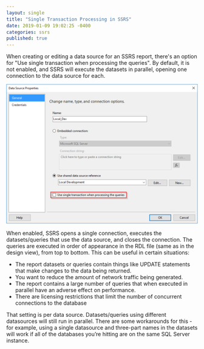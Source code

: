 ```yaml
---
layout: single
title: "Single Transaction Processing in SSRS"
date: 2019-01-09 19:02:25 -0400
categories: ssrs
published: true
---
```


When creating or editing a data source for an SSRS report, there's an option for "Use single transaction when processing the queries". By default, it is not enabled, and SSRS will execute the datasets in parallel, opening one connection to the data source for each.

![Image](/images/2019-01-09.png)

When enabled, SSRS opens a single connection, executes the datasets/queries that use the data source, and closes the connection. The queries are executed in order of appearance in the RDL file (same as in the design view), from top to bottom. This can be useful in certain situations:

- The report datasets or queries contain things like UPDATE statements that make changes to the data being returned.
- You want to reduce the amount of network traffic being generated.
- The report contains a large number of queries that when executed in parallel have an adverse effect on performance.
- There are licensing restrictions that limit the number of concurrent connections to the database

That setting is per data source. Datasets/queries using different datasources will still run in parallel. There are some workarounds for this - for example, using a single datasource and three-part names in the datasets will work if all of the databases you’re hitting are on the same SQL Server instance.